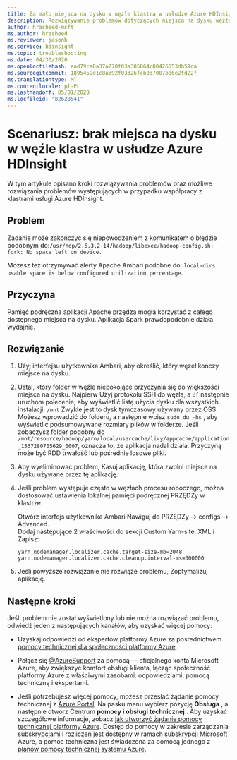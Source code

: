 ```yaml
---
title: Za mało miejsca na dysku w węźle klastra w usłudze Azure HDInsight
description: Rozwiązywanie problemów dotyczących miejsca na dysku węzła klastra Apache Hadoop w usłudze Azure HDInsight.
author: hrasheed-msft
ms.author: hrasheed
ms.reviewer: jasonh
ms.service: hdinsight
ms.topic: troubleshooting
ms.date: 04/30/2020
ms.openlocfilehash: ead79ca0a37a270f03a305064c80426553db59ca
ms.sourcegitcommit: 1895459d1c8a592f03326fcb037007b86e2fd22f
ms.translationtype: MT
ms.contentlocale: pl-PL
ms.lasthandoff: 05/01/2020
ms.locfileid: "82628541"
---
```

# <a name="scenario-cluster-node-runs-out-of-disk-space-in-azure-hdinsight"></a>Scenariusz: brak miejsca na dysku w węźle klastra w usłudze Azure HDInsight

W tym artykule opisano kroki rozwiązywania problemów oraz możliwe rozwiązania problemów występujących w przypadku współpracy z klastrami usługi Azure HDInsight.

## <a name="issue"></a>Problem

Zadanie może zakończyć się niepowodzeniem z komunikatem o błędzie podobnym do:`/usr/hdp/2.6.3.2-14/hadoop/libexec/hadoop-config.sh: fork: No space left on device.`

Możesz też otrzymywać alerty Apache Ambari podobne do: `local-dirs usable space is below configured utilization percentage`.

## <a name="cause"></a>Przyczyna

Pamięć podręczna aplikacji Apache przędza mogła korzystać z całego dostępnego miejsca na dysku. Aplikacja Spark prawdopodobnie działa wydajnie.

## <a name="resolution"></a>Rozwiązanie

1. Użyj interfejsu użytkownika Ambari, aby określić, który węzeł kończy miejsce na dysku.

1. Ustal, który folder w węźle niepokojące przyczynia się do większości miejsca na dysku. Najpierw Użyj protokołu SSH do węzła, a `df` następnie uruchom polecenie, aby wyświetlić listę użycia dysku dla wszystkich instalacji. `/mnt` Zwykle jest to dysk tymczasowy używany przez OSS. Możesz wprowadzić do folderu, a następnie wpisz `sudo du -hs` , aby wyświetlić podsumowywane rozmiary plików w folderze. Jeśli zobaczysz folder podobny do `/mnt/resource/hadoop/yarn/local/usercache/livy/appcache/application_1537280705629_0007`, oznacza to, że aplikacja nadal działa. Przyczyną może być RDD trwałość lub pośrednie losowe pliki.

1. Aby wyeliminować problem, Kasuj aplikację, która zwolni miejsce na dysku używane przez tę aplikację.

1. Jeśli problem występuje często w węzłach procesu roboczego, można dostosować ustawienia lokalnej pamięci podręcznej PRZĘDZy w klastrze.

    Otwórz interfejs użytkownika Ambari Nawiguj do PRZĘDZy--> configs--> Advanced.  
    Dodaj następujące 2 właściwości do sekcji Custom Yarn-site. XML i Zapisz:

    ```
    yarn.nodemanager.localizer.cache.target-size-mb=2048
    yarn.nodemanager.localizer.cache.cleanup.interval-ms=300000
    ```

1. Jeśli powyższe rozwiązanie nie rozwiąże problemu, Zoptymalizuj aplikację.

## <a name="next-steps"></a>Następne kroki

Jeśli problem nie został wyświetlony lub nie można rozwiązać problemu, odwiedź jeden z następujących kanałów, aby uzyskać więcej pomocy:

* Uzyskaj odpowiedzi od ekspertów platformy Azure za pośrednictwem [pomocy technicznej dla społeczności platformy Azure](https://azure.microsoft.com/support/community/).

* Połącz się [@AzureSupport](https://twitter.com/azuresupport) za pomocą — oficjalnego konta Microsoft Azure, aby zwiększyć komfort obsługi klienta, łącząc społeczność platformy Azure z właściwymi zasobami: odpowiedziami, pomocą techniczną i ekspertami.

* Jeśli potrzebujesz więcej pomocy, możesz przesłać żądanie pomocy technicznej z [Azure Portal](https://portal.azure.com/?#blade/Microsoft_Azure_Support/HelpAndSupportBlade/). Na pasku menu wybierz pozycję **Obsługa** , a następnie otwórz Centrum **pomocy i obsługi technicznej** . Aby uzyskać szczegółowe informacje, zobacz [jak utworzyć żądanie pomocy technicznej platformy Azure](https://docs.microsoft.com/azure/azure-portal/supportability/how-to-create-azure-support-request). Dostęp do pomocy w zakresie zarządzania subskrypcjami i rozliczeń jest dostępny w ramach subskrypcji Microsoft Azure, a pomoc techniczna jest świadczona za pomocą jednego z [planów pomocy technicznej systemu Azure](https://azure.microsoft.com/support/plans/).
